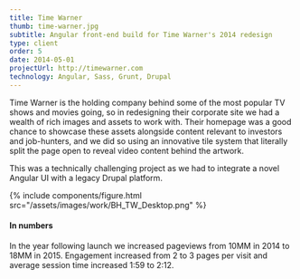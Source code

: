 ```yaml
---
title: Time Warner
thumb: time-warner.jpg
subtitle: Angular front-end build for Time Warner's 2014 redesign
type: client
order: 5
date: 2014-05-01
projectUrl: http://timewarner.com
technology: Angular, Sass, Grunt, Drupal
---
```

Time Warner is the holding company behind some of the most popular TV shows and movies going, so in redesigning their corporate site we had a wealth of rich images and assets to work with. Their homepage was a good chance to showcase these assets alongside content relevant to investors and job-hunters, and we did so using an innovative tile system that literally split the page open to reveal video content behind the artwork.

This was a technically challenging project as we had to integrate a novel Angular UI with a legacy Drupal platform.

{% include components/figure.html src="/assets/images/work/BH_TW_Desktop.png" %}

#### In numbers

In the year following launch we increased pageviews from 10MM in 2014 to 18MM in 2015. Engagement increased from 2 to 3 pages per visit and average session time increased 1:59 to 2:12.
